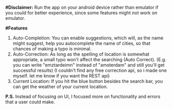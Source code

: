 **#Disclaimer:** Run the app on your android device rather than emulator if you could for better experience, since some features might not work on emulator.

**#Features**
1. Auto-Completion: You can enable suggestions, which will, as the name might suggest, help you autocomplete the name of cities, so that chances of making a typo is minimal.
2. Auto-Correction: As long as the spelling of location is somewhat appropriate, a small typo won't affect the searching (Auto Correct). (E.g. you can write "emztardeimn" instead of "amsterdam"
and still you'll get successful results)
  (I couldn't find any free correction api, so i made one myself. let me know if you want the REST api)
3. Current Location: If you hit the blue button besides the search bar, you can get the weather of your current location.

**P.S.** Instead of focusing on UI, I focused more on functionality and errors that a user could make.
